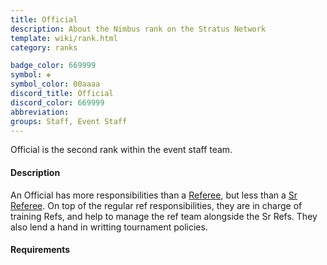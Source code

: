 ```yaml
---
title: Official
description: About the Nimbus rank on the Stratus Network
template: wiki/rank.html
category: ranks

badge_color: 669999
symbol: ❖
symbol_color: 00aaaa
discord_title: Official
discord_color: 669999
abbreviation: 
groups: Staff, Event Staff
---
```


Official is the second rank within the event staff team.

#### Description

An Official has more responsibilities than a [Referee](ranks/referee), but less than a [Sr Referee](ranks/seniorref). On top of the regular ref responsibilities, they are in charge of training Refs, and help to manage the ref team alongside the Sr Refs. They also lend a hand in writting tournament policies. 

#### Requirements

